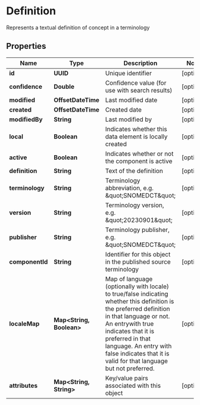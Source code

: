 

# Definition

Represents a textual definition of concept in a terminology

## Properties

| Name | Type | Description | Notes |
|------------ | ------------- | ------------- | -------------|
|**id** | **UUID** | Unique identifier |  [optional] |
|**confidence** | **Double** | Confidence value (for use with search results) |  [optional] |
|**modified** | **OffsetDateTime** | Last modified date |  [optional] |
|**created** | **OffsetDateTime** | Created date |  [optional] |
|**modifiedBy** | **String** | Last modified by |  [optional] |
|**local** | **Boolean** | Indicates whether this data element is locally created |  [optional] |
|**active** | **Boolean** | Indicates whether or not the component is active |  [optional] |
|**definition** | **String** | Text of the definition |  [optional] |
|**terminology** | **String** | Terminology abbreviation, e.g. \&quot;SNOMEDCT\&quot; |  [optional] |
|**version** | **String** | Terminology version, e.g. \&quot;20230901\&quot; |  [optional] |
|**publisher** | **String** | Terminology publisher, e.g. \&quot;SNOMEDCT\&quot; |  [optional] |
|**componentId** | **String** | Identifier for this object in the published source terminology |  [optional] |
|**localeMap** | **Map&lt;String, Boolean&gt;** | Map of language (optionally with locale) to true/false indicating whether this definition is the preferred definition in that language or not.  An entrywith true indicates that it is preferred in that language. An entry with false indicates that it is valid for that language but not preferred. |  [optional] |
|**attributes** | **Map&lt;String, String&gt;** | Key/value pairs associated with this object |  [optional] |



